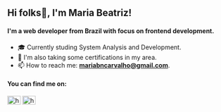 

<h2 align="left">Hi folks👋, I'm Maria Beatriz!</h2>

<h4 align="left">I'm a web developer from Brazil with focus on frontend development.</h4>

- 🎓 Currently studing System Analysis and Development.
- 🤔 I'm also taking some certifications in my area.
- 📫 How to reach me: **mariabncarvalho@gmail.com**.


<h4 align="left">You can find me on:</h4>
<p align="left">
<a href="https://linkedin.com/in/https://www.linkedin.com/in/maria-beatriz-carvalho/" target="blank"><img align="center" src="https://raw.githubusercontent.com/rahuldkjain/github-profile-readme-generator/master/src/images/icons/Social/linked-in-alt.svg" alt="https://www.linkedin.com/in/maria-beatriz-carvalho/" height="20" width="30" /></a>
<a href="https://instagram.com/https://www.instagram.com/mariasbeatriz/" target="blank"><img align="center" src="https://raw.githubusercontent.com/rahuldkjain/github-profile-readme-generator/master/src/images/icons/Social/instagram.svg" alt="https://www.instagram.com/mariasbeatriz/" height="20" width="30" /></a>
</p>

<!--- <h4 align="left">Languages and Tools:</h4>
<p align="left"> <a href="https://www.w3.org/html/" target="_blank" rel="noreferrer"> <img src="https://raw.githubusercontent.com/devicons/devicon/master/icons/html5/html5-original-wordmark.svg" alt="html5" width="30" height="30"/> </a> <a href="https://developer.mozilla.org/en-US/docs/Web/JavaScript" target="_blank" rel="noreferrer"> <img src="https://raw.githubusercontent.com/devicons/devicon/master/icons/javascript/javascript-original.svg" alt="javascript" width="25" height="25"/> </a> </p> --->
